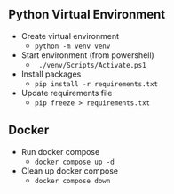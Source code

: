 ## Python Virtual Environment
- Create virtual environment
  - ``` python -m venv venv ```
- Start environment (from powershell)
  - ``` ./venv/Scripts/Activate.ps1```
- Install packages
  - ``` pip install -r requirements.txt ```
- Update requirements file
  - ``` pip freeze > requirements.txt ```

## Docker 
- Run docker compose
  - ``` docker compose up -d ```
- Clean up docker compose 
  - ``` docker compose down ```